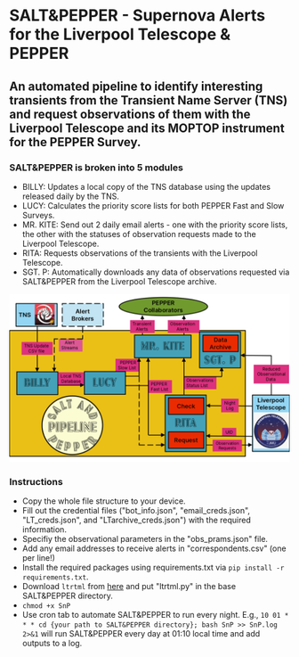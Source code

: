 # SALT&PEPPER - Supernova Alerts for the Liverpool Telescope & PEPPER

## An automated pipeline to identify interesting transients from the Transient Name Server (TNS) and request observations of them with the Liverpool Telescope and its MOPTOP instrument for the PEPPER Survey.

### SALT&PEPPER is broken into 5 modules
- BILLY: Updates a local copy of the TNS database using the updates released daily by the TNS.
- LUCY: Calculates the priority score lists for both PEPPER Fast and Slow Surveys.
- MR. KITE: Send out 2 daily email alerts - one with the priority score lists, the other with the statuses of observation requests made to the Liverpool Telescope.
- RITA: Requests observations of the transients with the Liverpool Telescope.
- SGT. P: Automatically downloads any data of observations requested via SALT&PEPPER from the Liverpool Telescope archive.

![Flow chart of the structure of SALT&PEPPER](SnP-structure.png)

### Instructions
- Copy the whole file structure to your device.
- Fill out the credential files ("bot_info.json", "email_creds.json", "LT_creds.json", and "LTarchive_creds.json") with the required information.
- Specifiy the observational parameters in the "obs_prams.json" file.
- Add any email addresses to receive alerts in "correspondents.csv" (one per line!)
- Install the required packages using requirements.txt via `pip install -r requirements.txt`.
- Download `ltrtml` from [here](https://github.com/LivTel/ltpy) and put "ltrtml.py" in the base SALT&PEPPER directory.
- `chmod +x SnP`
- Use cron tab to automate SALT&PEPPER to run every night. E.g., `10 01 * * * cd {your path to SALT&PEPPER directory}; bash SnP >> SnP.log 2>&1` will run SALT&PEPPER every day at 01:10 local time and add outputs to a log.
